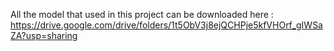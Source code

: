 All the model that used in this project can be downloaded here : https://drive.google.com/drive/folders/1t5ObV3j8ejQCHPje5kfVHOrf_gIWSaZA?usp=sharing
